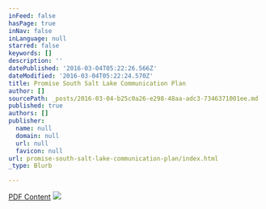 ```yaml
---
inFeed: false
hasPage: true
inNav: false
inLanguage: null
starred: false
keywords: []
description: ''
datePublished: '2016-03-04T05:22:26.566Z'
dateModified: '2016-03-04T05:22:24.570Z'
title: Promise South Salt Lake Communication Plan
author: []
sourcePath: _posts/2016-03-04-b25c0a26-e298-48aa-adc3-7346371001ee.md
published: true
authors: []
publisher:
  name: null
  domain: null
  url: null
  favicon: null
url: promise-south-salt-lake-communication-plan/index.html
_type: Blurb

---
```

[PDF Content][0]
![](https://the-grid-user-content.s3-us-west-2.amazonaws.com/f2593f82-e5ab-4915-99b5-9b8b276ccb4f.png)

[0]: https://drive.google.com/open?id=0B_3Bn2B5HlnMeDZtTENfdHFwNTg